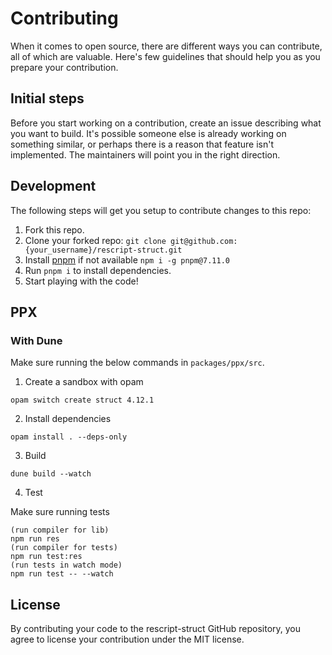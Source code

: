 # Contributing

When it comes to open source, there are different ways you can contribute, all of which are valuable. Here's few guidelines that should help you as you prepare your contribution.

## Initial steps

Before you start working on a contribution, create an issue describing what you want to build. It's possible someone else is already working on something similar, or perhaps there is a reason that feature isn't implemented. The maintainers will point you in the right direction.

## Development

The following steps will get you setup to contribute changes to this repo:

1. Fork this repo.
2. Clone your forked repo: `git clone git@github.com:{your_username}/rescript-struct.git`
3. Install [pnpm](https://pnpm.io/) if not available `npm i -g pnpm@7.11.0`
4. Run `pnpm i` to install dependencies.
5. Start playing with the code!

## PPX

### With Dune

Make sure running the below commands in `packages/ppx/src`.

1. Create a sandbox with opam

```
opam switch create struct 4.12.1
```

2. Install dependencies

```
opam install . --deps-only
```

3. Build

```
dune build --watch
```

4. Test

Make sure running tests

```
(run compiler for lib)
npm run res
(run compiler for tests)
npm run test:res
(run tests in watch mode)
npm run test -- --watch
```

## License

By contributing your code to the rescript-struct GitHub repository, you agree to license your contribution under the MIT license.
